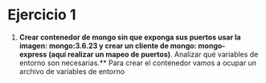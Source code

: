 # Ejercicio 1
1.  **Crear contenedor de mongo sin que exponga sus puertos usar la imagen: mongo:3.6.23 y crear un cliente de mongo: mongo-express (aquí realizar un mapeo de puertos)**. Analizar qué variables de entorno son necesarias.**
Para crear el contenedor vamos a ocupar un archivo de variables de entorno
